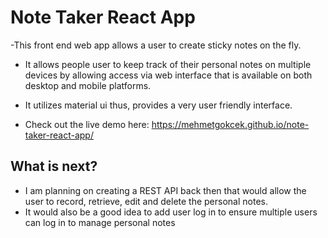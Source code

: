 # Note Taker React App

-This front end web app allows a user to create sticky notes on the fly.

- It allows people user to keep track of their personal notes on multiple devices by allowing access via web interface that is available on both desktop and mobile platforms.

- It utilizes material ui thus, provides a very user friendly interface. 

- Check out the live demo here: https://mehmetgokcek.github.io/note-taker-react-app/

## What is next?
- I am planning on creating a REST API back then that would allow the user to record, retrieve, edit and delete the personal notes.
- It would also be a good idea to add user log in to ensure multiple users can log in to manage personal notes 
